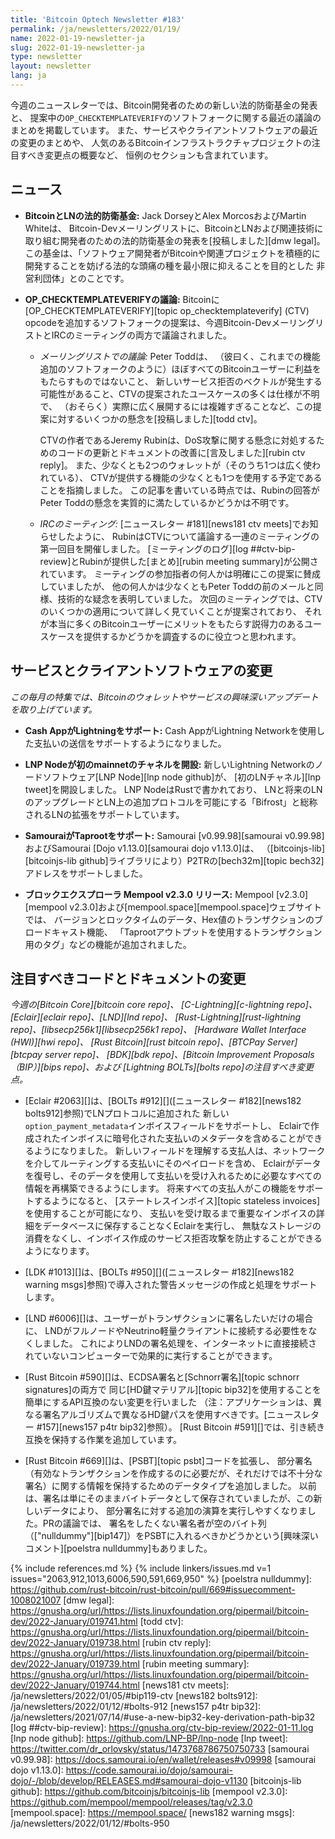 ```yaml
---
title: 'Bitcoin Optech Newsletter #183'
permalink: /ja/newsletters/2022/01/19/
name: 2022-01-19-newsletter-ja
slug: 2022-01-19-newsletter-ja
type: newsletter
layout: newsletter
lang: ja
---
```

今週のニュースレターでは、Bitcoin開発者のための新しい法的防衛基金の発表と、
提案中の`OP_CHECKTEMPLATEVERIFY`のソフトフォークに関する最近の議論のまとめを掲載しています。
また、サービスやクライアントソフトウェアの最近の変更のまとめや、
人気のあるBitcoinインフラストラクチャプロジェクトの注目すべき変更点の概要など、
恒例のセクションも含まれています。

## ニュース

- **BitcoinとLNの法的防衛基金:** Jack DorseyとAlex MorcosおよびMartin Whiteは、
  Bitcoin-Devメーリングリストに、BitcoinとLNおよび関連技術に取り組む開発者のための法的防衛基金の発表を[投稿しました][dmw legal]。
  この基金は、「ソフトウェア開発者がBitcoinや関連プロジェクトを積極的に開発することを妨げる法的な頭痛の種を最小限に抑えることを目的とした
  非営利団体」とのことです。

- **OP_CHECKTEMPLATEVERIFYの議論:** Bitcoinに[OP_CHECKTEMPLATEVERIFY][topic op_checktemplateverify]
  (CTV) opcodeを追加するソフトフォークの提案は、今週Bitcoin-DevメーリングリストとIRCのミーティングの両方で議論されました。

  - *<!--mailing-list-discussion-->メーリングリストでの議論:* Peter Toddは、
    （彼曰く、これまでの機能追加のソフトフォークのように）ほぼすべてのBitcoinユーザーに利益をもたらすものではないこと、
    新しいサービス拒否のベクトルが発生する可能性があること、CTVの提案されたユースケースの多くは仕様が不明で、
    （おそらく）実際に広く展開するには複雑すぎることなど、この提案に対するいくつかの懸念を[投稿しました][todd ctv]。

    CTVの作者であるJeremy Rubinは、DoS攻撃に関する懸念に対処するためのコードの更新とドキュメントの改善に[言及しました][rubin ctv reply]。
    また、少なくとも2つのウォレットが（そのうち1つは広く使われている）、
    CTVが提供する機能の少なくとも1つを使用する予定であることを指摘しました。
    この記事を書いている時点では、Rubinの回答がPeter Toddの懸念を実質的に満たしているかどうかは不明です。

  - *IRCのミーティング:* [ニュースレター #181][news181 ctv meets]でお知らせしたように、
    RubinはCTVについて議論する一連のミーティングの第一回目を開催しました。
    [ミーティングのログ][log ##ctv-bip-review]とRubinが提供した[まとめ][rubin meeting summary]が公開されています。
    ミーティングの参加指者の何人かは明確にこの提案に賛成していましたが、
    他の何人かは少なくともPeter Toddの前のメールと同様、技術的な疑念を表明していました。
    次回のミーティングでは、CTVのいくつかの適用について詳しく見ていくことが提案されており、
    それが本当に多くのBitcoinユーザーにメリットをもたらす説得力のあるユースケースを提供するかどうかを調査するのに役立つと思われます。

## サービスとクライアントソフトウェアの変更

*この毎月の特集では、Bitcoinのウォレットやサービスの興味深いアップデートを取り上げています。*

- **Cash AppがLightningをサポート:**
  Cash AppがLightning Networkを使用した支払いの送信をサポートするようになりました。

- **LNP Nodeが初のmainnetのチャネルを開設:**
  新しいLightning Networkのノードソフトウェア[LNP Node][lnp node github]が、
  [初のLNチャネル][lnp tweet]を開設しました。
  LNP NodeはRustで書かれており、
  LNと将来のLNのアップグレードとLN上の追加プロトコルを可能にする「Bifrost」と総称されるLNの拡張をサポートしています。

- **SamouraiがTaprootをサポート:**
  Samourai [v0.99.98][samourai v0.99.98]およびSamourai [Dojo v1.13.0][samourai dojo v1.13.0]は、
  （[bitcoinjs-lib][bitcoinjs-lib github]ライブラリにより）P2TRの[bech32m][topic bech32]アドレスをサポートしました。

- **ブロックエクスプローラ Mempool v2.3.0 リリース:**
  Mempool [v2.3.0][mempool v2.3.0]および[mempool.space][mempool.space]ウェブサイトでは、
  バージョンとロックタイムのデータ、Hex値のトランザクションのブロードキャスト機能、
  「Taprootアウトプットを使用するトランザクション用のタグ」などの機能が追加されました。

## 注目すべきコードとドキュメントの変更

*今週の[Bitcoin Core][bitcoin core repo]、
[C-Lightning][c-lightning repo]、[Eclair][eclair repo]、[LND][lnd repo]、
[Rust-Lightning][rust-lightning repo]、[libsecp256k1][libsecp256k1 repo]、
[Hardware Wallet Interface (HWI)][hwi repo]、
[Rust Bitcoin][rust bitcoin repo]、[BTCPay Server][btcpay server repo]、
[BDK][bdk repo]、[Bitcoin Improvement Proposals（BIP）][bips repo]、および
[Lightning BOLTs][bolts repo]の注目すべき変更点。*

- [Eclair #2063][]は、[BOLTs #912][]([ニュースレター #182][news182 bolts912]参照)でLNプロトコルに追加された
  新しい`option_payment_metadata`インボイスフィールドをサポートし、
  Eclairで作成されたインボイスに暗号化された支払いのメタデータを含めることができるようになりました。
  新しいフィールドを理解する支払人は、ネットワークを介してルーティングする支払いにそのペイロードを含め、
  Eclairがデータを復号し、そのデータを使用して支払いを受け入れるために必要なすべての情報を再構築できるようにします。
  将来すべての支払人がこの機能をサポートするようになると、
  [ステートレスインボイス][topic stateless invoices]を使用することが可能になり、
  支払いを受け取るまで重要なインボイスの詳細をデータベースに保存することなくEclairを実行し、
  無駄なストレージの消費をなくし、インボイス作成のサービス拒否攻撃を防止することができるようになります。

- [LDK #1013][]は、[BOLTs #950][]([ニュースレター #182][news182 warning msgs]参照)で導入された警告メッセージの作成と処理をサポートします。

- [LND #6006][]は、ユーザーがトランザクションに署名したいだけの場合に、
  LNDがフルノードやNeutrino軽量クライアントに接続する必要性をなくしました。
  これによりLNDの署名処理を、インターネットに直接接続されていないコンピューターで効果的に実行することができます。

- [Rust Bitcoin #590][]は、ECDSA署名と[Schnorr署名][topic schnorr signatures]の両方で
  同じ[HD鍵マテリアル][topic bip32]を使用することを簡単にするAPI互換のない変更を行いました
  （注：アプリケーションは、異なる署名アルゴリズムで異なるHD鍵パスを使用すべきです。[ニュースレター #157][news157 p4tr bip32]参照）。
  [Rust Bitcoin #591][]では、引き続き互換を保持する作業を追加しています。

- [Rust Bitcoin #669][]は、[PSBT][topic psbt]コードを拡張し、
  部分署名（有効なトランザクションを作成するのに必要だが、それだけでは不十分な署名）に関する情報を保持するためのデータタイプを追加しました。
  以前は、署名は単にそのままバイトデータとして保存されていましたが、この新しいデータにより、
  部分署名に対する追加の演算を実行しやすくなりました。PRの議論では、
  署名をしたくない署名者が空のバイト列（["nulldummy"][bip147]）をPSBTに入れるべきかどうかという[興味深いコメント][poelstra nulldummy]もありました。

{% include references.md %}
{% include linkers/issues.md v=1 issues="2063,912,1013,6006,590,591,669,950" %}
[poelstra nulldummy]: https://github.com/rust-bitcoin/rust-bitcoin/pull/669#issuecomment-1008021007
[dmw legal]: https://gnusha.org/url/https://lists.linuxfoundation.org/pipermail/bitcoin-dev/2022-January/019741.html
[todd ctv]: https://gnusha.org/url/https://lists.linuxfoundation.org/pipermail/bitcoin-dev/2022-January/019738.html
[rubin ctv reply]: https://gnusha.org/url/https://lists.linuxfoundation.org/pipermail/bitcoin-dev/2022-January/019739.html
[rubin meeting summary]: https://gnusha.org/url/https://lists.linuxfoundation.org/pipermail/bitcoin-dev/2022-January/019744.html
[news181 ctv meets]: /ja/newsletters/2022/01/05/#bip119-ctv
[news182 bolts912]: /ja/newsletters/2022/01/12/#bolts-912
[news157 p4tr bip32]: /ja/newsletters/2021/07/14/#use-a-new-bip32-key-derivation-path-bip32
[log ##ctv-bip-review]: https://gnusha.org/ctv-bip-review/2022-01-11.log
[lnp node github]: https://github.com/LNP-BP/lnp-node
[lnp tweet]: https://twitter.com/dr_orlovsky/status/1473768786750750733
[samourai v0.99.98]: https://docs.samourai.io/en/wallet/releases#v09998
[samourai dojo v1.13.0]: https://code.samourai.io/dojo/samourai-dojo/-/blob/develop/RELEASES.md#samourai-dojo-v1130
[bitcoinjs-lib github]: https://github.com/bitcoinjs/bitcoinjs-lib
[mempool v2.3.0]: https://github.com/mempool/mempool/releases/tag/v2.3.0
[mempool.space]: https://mempool.space/
[news182 warning msgs]: /ja/newsletters/2022/01/12/#bolts-950
